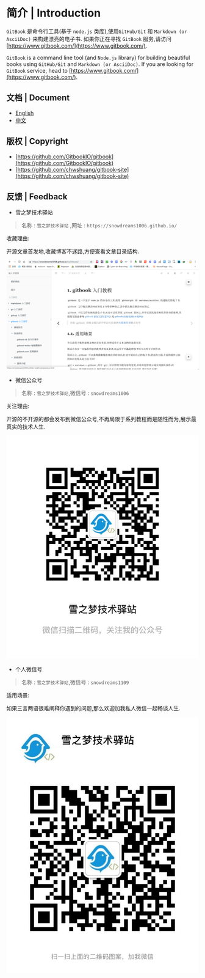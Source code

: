 # 简介 | Introduction

`GitBook` 是命令行工具(基于 `node.js` 类库),使用`GitHub/Git` 和 `Markdown (or AsciiDoc)` 来构建漂亮的电子书.
如果你正在寻找 `GitBook` 服务,请访问 [https://www.gitbook.com/](https://www.gitbook.com/).

`GitBook` is a command line tool (and `Node.js` library) for building beautiful books using `GitHub/Git` and `Markdown (or AsciiDoc)`.
If you are looking for  `GitBook` service, head to [https://www.gitbook.com/](https://www.gitbook.com/).

## 文档 | Document 

- [English](https://snowdreams1006.github.io/gitbook-official/en/)
- [中文](https://snowdreams1006.github.io/gitbook-official/zh/)

## 版权 | Copyright

- [https://github.com/GitbookIO/gitbook](https://github.com/GitbookIO/gitbook)
- [https://github.com/chwshuang/gitbook-site](https://github.com/chwshuang/gitbook-site)

## 反馈 | Feedback

- 雪之梦技术驿站

> 名称 : `雪之梦技术驿站` ,网址 : `https://snowdreams1006.github.io/`

收藏理由:

开源文章首发地,收藏博客不迷路,方便查看文章目录结构.

![snowdreams1006.github.io.png](snowdreams1006.github.io.png)

- 微信公众号 

> 名称 : `雪之梦技术驿站`,微信号 : `snowdreams1006` 

关注理由:

开源的不开源的都会发布到微信公众号,不再局限于系列教程而是随性而为,展示最真实的技术人生.

![snowdreams1006-wechat-public.jpeg](snowdreams1006-wechat-public.jpeg)

- 个人微信号

> 名称 : `雪之梦技术驿站`,微信号 : `snowdreams1109`

适用场景:

如果三言两语很难阐释你遇到的问题,那么欢迎加我私人微信一起畅谈人生.

![snowdreams1109-wechat-private.jpeg](snowdreams1109-wechat-private.jpeg)
